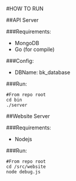 #HOW TO RUN

##API Server

###Requirements:
- MongoDB
- Go (for compile)

###Config:
- DBName: bk_database

###Run:

```
#From repo root
cd bin
./server
```

##Website Server

###Requirements:
- Nodejs

###Run:

```
#From repo root
cd /src/website
node debug.js
```
